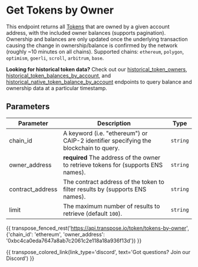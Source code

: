 # Get Tokens by Owner

This endpoint returns all [Tokens](../models/token_model.md) that are owned by a given account address, with the included owner balances (supports pagination). Ownership and balances are only updated once the underlying transaction causing the change in ownership/balance is confirmed by the network (roughly ~10 minutes on all chains). Supported chains: `ethereum`, `polygon`, `optimism`, `goerli`, `scroll`, `arbitrum`, `base`.

**Looking for historical token data?** Check out our [historical_token_owners](historical_token_owners.md),  [historical_token_balances_by_account](historical_token_balances_by_account.md), and [historical_native_token_balance_by_account](historical_native_token_balance_by_account.md) endpoints to query balance and ownership data at a particular timestamp.

## Parameters
| Parameter     | Description                                                                          | Type     | 
|---------------|--------------------------------------------------------------------------------------|----------|
| chain_id      | A keyword (i.e. "ethereum") or CAIP-2 identifier specifying the blockchain to query. | `string` | 
| owner_address | **required** The address of the owner to retrieve tokens for (supports ENS names).  | `string` | 
| contract_address | The contract address of the token to filter results by (supports ENS names).   | `string` | 
| limit | The maximum number of results to retrieve (default `100`). | `string` |

{{ transpose_fenced_rest('https://api.transpose.io/token/tokens-by-owner', {'chain_id': 'ethereum', 'owner_address': '0xbc4ca0eda7647a8ab7c2061c2e118a18a936f13d'}) }}

{{ transpose_colored_link(link_type='discord', text='Got questions?  Join our Discord') }}
